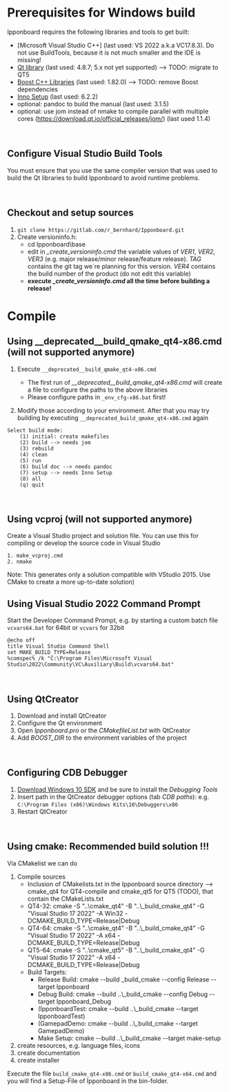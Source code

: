 # Prerequisites for Windows build

Ipponboard requires the following libraries and tools to get built: 
- [Microsoft Visual Studio C++] (last used: VS 2022 a.k.a VC17.8.3). Do not use BuildTools, because it is not much smaller and the IDE is missing! 
- [Qt library](https://www.qt.io/) (last used: 4.8.7; 5.x not yet supported) --> TODO: migrate to QT5
- [Boost C++ Libraries](http://www.boost.org/) (last used: 1.82.0) --> TODO: remove Boost dependencies
- [Inno Setup](https://jrsoftware.org/isinfo.php) (last used: 6.2.2)
- optional: pandoc to build the manual (last used: 3.1.5)
- optional: use jom instead of nmake to compile parallel with multiple cores (https://download.qt.io/official_releases/jom/) (last used 1.1.4) 

&nbsp;
## Configure Visual Studio Build Tools

You must ensure that you use the same compiler version that was used to build the Qt libraries to build Ipponboard to avoid runtime problems.

&nbsp;
## Checkout and setup sources
1. `git clone https://gitlab.com/r_bernhard/Ipponboard.git`
2. Create versioninfo.h: 
    - cd Ipponboard\base   
    - edit in *_create_versioninfo.cmd* the variable values of *VER1*, *VER2*, *VER3* 
        (e.g. major release/minor release/feature release).
        *TAG* contains the git tag we´re planning for this version. 
        *VER4* contains the build number of the product (do not edit this variable)      
    - **execute *_create_versioninfo.cmd* all the time before building a release!**

# Compile
## Using __deprecated__build_qmake_qt4-x86.cmd (will not supported anymore)
1. Execute `__deprecated__build_qmake_qt4-x86.cmd`
    - The first run of *__deprecated__build_qmake_qt4-x86.cmd* will create a file to configure the paths to the above libraries
    - Please configure paths in `_env_cfg-x86.bat` first!

2. Modify those according to your environment. After that you may try building by executing `__deprecated_build_qmake_qt4-x86.cmd` again    
```
Select build mode:  
    (1) initial: create makefiles   
    (2) build --> needs jom     
    (3) rebuild     
    (4) clean   
    (5) run     
    (6) build doc --> needs pandoc  
    (7) setup --> needs Inno Setup  
    (8) all     
    (q) quit        
```
&nbsp;
## Using vcproj (will not supported anymore)
Create a Visual Studio project and solution file. You can use this for compiling or develop the source code in Visual Studio

    1. make_vcproj.cmd  
    2. nmake
    
Note:  This generates only a solution compatible with VStudio 2015. Use CMake to create a more up-to-date solution)

## Using Visual Studio 2022 Command Prompt

Start the Developer Command Prompt, e.g. by starting a custom batch file `vcvars64.bat` for 64bit or `vcvars` for 32bit 
   ```batch
   @echo off
   title Visual Studio Command Shell
   set MAKE_BUILD_TYPE=Release
   %comspec% /k "C:\Program Files\Microsoft Visual Studio\2022\Community\VC\Auxiliary\Build\vcvars64.bat"
   ```
   
&nbsp;
## Using QtCreator
1. Download and install QtCreator   
2. Configure the Qt environment     
3. Open *Ipponboard.pro* or the *CMakefileList.txt* with QtCreator  
4. Add *BOOST_DIR* to the environment variables of the project  

&nbsp;
## Configuring CDB Debugger
1. [Download Windows 10 SDK](https://docs.microsoft.com/en-us/windows-hardware/drivers/debugger/debugger-download-tools) and be sure to install the *Debugging Tools*
2. Insert path in the QtCreator debugger options (tab *CDB paths*): e.g. `C:\Program Files (x86)\Windows Kits\10\Debuggers\x86`
3. Restart QtCreator

&nbsp;
## Using cmake: Recommended build solution !!!
Via CMakelist we can do
1. Compile sources
    - Inclusion of CMakelists.txt in the Ipponboard source directory --> cmake_qt4 for QT4-compile and cmake_qt5 for QT5 (TODO), that contain the CMakeLists.txt
    - QT4-32: cmake -S "..\\cmake_qt4" -B "..\\_build_cmake_qt4" -G "Visual Studio 17 2022" -A Win32 -DCMAKE_BUILD_TYPE=Release|Debug
    - QT4-64: cmake -S "..\\cmake_qt4" -B "..\\_build_cmake_qt4" -G "Visual Studio 17 2022" -A x64 -DCMAKE_BUILD_TYPE=Release|Debug
    - QT5-64: cmake -S "..\\cmake_qt5" -B "..\\_build_cmake_qt4" -G "Visual Studio 17 2022" -A x64 -DCMAKE_BUILD_TYPE=Release|Debug
    - Build Targets:
        - Release Build: cmake --build _build_cmake --config Release --target Ipponboard 
        - Debug Build: cmake --build ..\\_build_cmake --config Debug --target Ipponboard_Debug
        - (IpponboardTest: cmake --build ..\\_build_cmake --target IpponboardTest)
        - (GamepadDemo: cmake --build ..\\_build_cmake --target GamepadDemo)
        - Make Setup: cmake --build ..\\_build_cmake --target make-setup
2. create resources, e.g. language files, icons
3. create documentation
4. create installer

Execute the file `build_cmake_qt4-x86.cmd` or `build_cmake_qt4-x64.cmd` and you will find a Setup-File of Ipponboard in the bin-folder.
